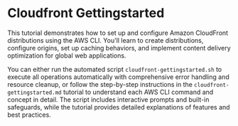 # Cloudfront Gettingstarted

This tutorial demonstrates how to set up and configure Amazon CloudFront distributions using the AWS CLI. You'll learn to create distributions, configure origins, set up caching behaviors, and implement content delivery optimization for global web applications.

You can either run the automated script `cloudfront-gettingstarted.sh` to execute all operations automatically with comprehensive error handling and resource cleanup, or follow the step-by-step instructions in the `cloudfront-gettingstarted.md` tutorial to understand each AWS CLI command and concept in detail. The script includes interactive prompts and built-in safeguards, while the tutorial provides detailed explanations of features and best practices.
